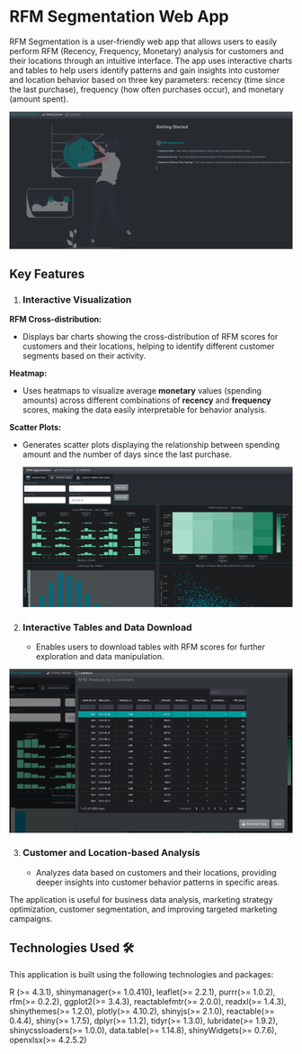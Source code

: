 # RFM Segmentation Web App

RFM Segmentation is a user-friendly web app that allows users to easily perform RFM (Recency, Frequency, Monetary) analysis for customers and their locations through an intuitive interface. The app uses interactive charts and tables to help users identify patterns and gain insights into customer and location behavior based on three key parameters: recency (time since the last purchase), frequency (how often purchases occur), and monetary (amount spent).
     
   ![GettingStarted](https://github.com/machinely79/rfm_segmentation/blob/main/images/getting_started.png)


## Key Features

1. ### Interactive Visualization
   
**RFM Cross-distribution:**
   - Displays bar charts showing the cross-distribution of RFM scores for customers and their locations, helping to identify different customer segments based on their activity.

**Heatmap:**
   - Uses heatmaps to visualize average **monetary** values (spending amounts) across different combinations of **recency** and **frequency** scores, making the data easily interpretable for behavior analysis.

**Scatter Plots:**
   - Generates scatter plots displaying the relationship between spending amount and the number of days since the last purchase.




     ![RFMScoring](https://github.com/machinely79/rfm_segmentation/blob/main/images/customer_scoring.png)



2. ### Interactive Tables and Data Download
   - Enables users to download tables with RFM scores for further exploration and data manipulation.




 ![GetScores](https://github.com/machinely79/rfm_segmentation/blob/main/images/get_data_scores.png)



3. ### Customer and Location-based Analysis
   - Analyzes data based on customers and their locations, providing deeper insights into customer behavior patterns in specific areas.


The application is useful for business data analysis, marketing strategy optimization, customer segmentation, and improving targeted marketing campaigns.



## Technologies Used 🛠️
This application is built using the following technologies and packages:

 R (>= 4.3.1),
    shinymanager(>= 1.0.410),
    leaflet(>= 2.2.1),
    purrr(>= 1.0.2),
    rfm(>= 0.2.2),
    ggplot2(>= 3.4.3),
    reactablefmtr(>= 2.0.0),
    readxl(>= 1.4.3),
    shinythemes(>= 1.2.0),
    plotly(>= 4.10.2),
    shinyjs(>= 2.1.0),
    reactable(>= 0.4.4),
    shiny(>= 1.7.5),
    dplyr(>= 1.1.2),
    tidyr(>= 1.3.0),
    lubridate(>= 1.9.2),
    shinycssloaders(>= 1.0.0),
    data.table(>= 1.14.8),
    shinyWidgets(>= 0.7.6),
    openxlsx(>= 4.2.5.2)
